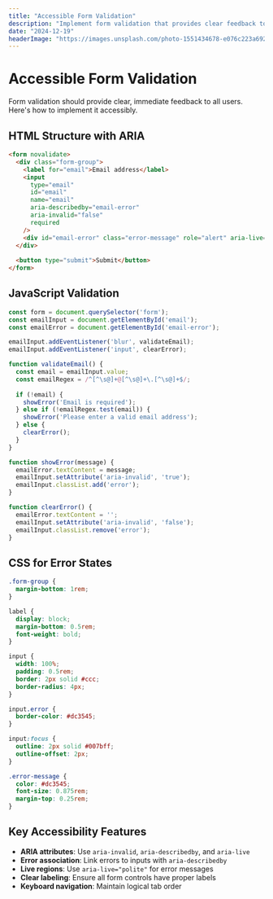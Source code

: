 ```yaml
---
title: "Accessible Form Validation"
description: "Implement form validation that provides clear feedback to all users, including those using assistive technologies."
date: "2024-12-19"
headerImage: "https://images.unsplash.com/photo-1551434678-e076c223a692?auto=format&fit=crop&w=1200&q=80"
---
```


# Accessible Form Validation

Form validation should provide clear, immediate feedback to all users. Here's how to implement it accessibly.

## HTML Structure with ARIA

```html
<form novalidate>
  <div class="form-group">
    <label for="email">Email address</label>
    <input 
      type="email" 
      id="email" 
      name="email"
      aria-describedby="email-error"
      aria-invalid="false"
      required
    />
    <div id="email-error" class="error-message" role="alert" aria-live="polite"></div>
  </div>
  
  <button type="submit">Submit</button>
</form>
```

## JavaScript Validation

```javascript
const form = document.querySelector('form');
const emailInput = document.getElementById('email');
const emailError = document.getElementById('email-error');

emailInput.addEventListener('blur', validateEmail);
emailInput.addEventListener('input', clearError);

function validateEmail() {
  const email = emailInput.value;
  const emailRegex = /^[^\s@]+@[^\s@]+\.[^\s@]+$/;
  
  if (!email) {
    showError('Email is required');
  } else if (!emailRegex.test(email)) {
    showError('Please enter a valid email address');
  } else {
    clearError();
  }
}

function showError(message) {
  emailError.textContent = message;
  emailInput.setAttribute('aria-invalid', 'true');
  emailInput.classList.add('error');
}

function clearError() {
  emailError.textContent = '';
  emailInput.setAttribute('aria-invalid', 'false');
  emailInput.classList.remove('error');
}
```

## CSS for Error States

```css
.form-group {
  margin-bottom: 1rem;
}

label {
  display: block;
  margin-bottom: 0.5rem;
  font-weight: bold;
}

input {
  width: 100%;
  padding: 0.5rem;
  border: 2px solid #ccc;
  border-radius: 4px;
}

input.error {
  border-color: #dc3545;
}

input:focus {
  outline: 2px solid #007bff;
  outline-offset: 2px;
}

.error-message {
  color: #dc3545;
  font-size: 0.875rem;
  margin-top: 0.25rem;
}
```

## Key Accessibility Features

- **ARIA attributes**: Use `aria-invalid`, `aria-describedby`, and `aria-live`
- **Error association**: Link errors to inputs with `aria-describedby`
- **Live regions**: Use `aria-live="polite"` for error messages
- **Clear labeling**: Ensure all form controls have proper labels
- **Keyboard navigation**: Maintain logical tab order 